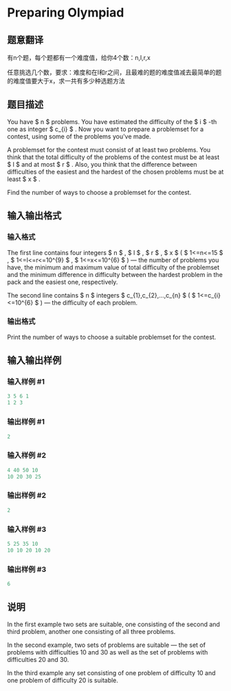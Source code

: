 # Preparing Olympiad

## 题意翻译

有n个题，每个题都有一个难度值，给你4个数：n,l,r,x

任意挑选几个数，要求：难度和在l和r之间，且最难的题的难度值减去最简单的题的难度值要大于x，求一共有多少种选题方法

## 题目描述

You have $ n $ problems. You have estimated the difficulty of the $ i $ -th one as integer $ c_{i} $ . Now you want to prepare a problemset for a contest, using some of the problems you've made.

A problemset for the contest must consist of at least two problems. You think that the total difficulty of the problems of the contest must be at least $ l $ and at most $ r $ . Also, you think that the difference between difficulties of the easiest and the hardest of the chosen problems must be at least $ x $ .

Find the number of ways to choose a problemset for the contest.

## 输入输出格式

### 输入格式

The first line contains four integers $ n $ , $ l $ , $ r $ , $ x $ ( $ 1<=n<=15 $ , $ 1<=l<=r<=10^{9} $ , $ 1<=x<=10^{6} $ ) — the number of problems you have, the minimum and maximum value of total difficulty of the problemset and the minimum difference in difficulty between the hardest problem in the pack and the easiest one, respectively.

The second line contains $ n $ integers $ c_{1},c_{2},...,c_{n} $ ( $ 1<=c_{i}<=10^{6} $ ) — the difficulty of each problem.

### 输出格式

Print the number of ways to choose a suitable problemset for the contest.

## 输入输出样例

### 输入样例 #1

```cpp
3 5 6 1
1 2 3

```
### 输出样例 #1

```cpp
2

```
### 输入样例 #2

```cpp
4 40 50 10
10 20 30 25

```
### 输出样例 #2

```cpp
2

```
### 输入样例 #3

```cpp
5 25 35 10
10 10 20 10 20

```
### 输出样例 #3

```cpp
6

```
## 说明

In the first example two sets are suitable, one consisting of the second and third problem, another one consisting of all three problems.

In the second example, two sets of problems are suitable — the set of problems with difficulties 10 and 30 as well as the set of problems with difficulties 20 and 30.

In the third example any set consisting of one problem of difficulty 10 and one problem of difficulty 20 is suitable.

